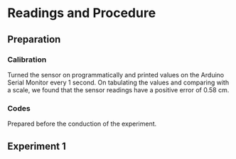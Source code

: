 # Readings and Procedure
## Preparation
### Calibration
Turned the sensor on programmatically and printed values on the Arduino Serial Monitor every 1 second. On tabulating the values and comparing with a scale, we found that the sensor readings have a positive error of 0.58 cm.

### Codes
Prepared before the conduction of the experiment.

## Experiment 1
